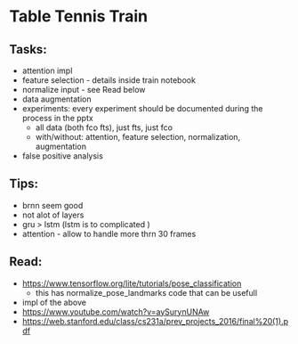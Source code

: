 # Table Tennis Train 


## Tasks:
- attention impl
- feature selection - details inside train notebook
- normalize input - see Read below
- data augmentation
- experiments: every experiment should be documented during the process in the pptx
	- all data (both fco fts), just fts, just fco 
    - with/without: attention, feature selection, normalization, augmentation
- false positive analysis

## Tips:
- brnn seem good
- not alot of layers
- gru > lstm (lstm is to complicated )
- attention - allow to handle more thrn 30 frames

## Read:
- https://www.tensorflow.org/lite/tutorials/pose_classification
  - this has normalize_pose_landmarks code that can be usefull
- impl of the above
- https://www.youtube.com/watch?v=aySurynUNAw
- https://web.stanford.edu/class/cs231a/prev_projects_2016/final%20(1).pdf
